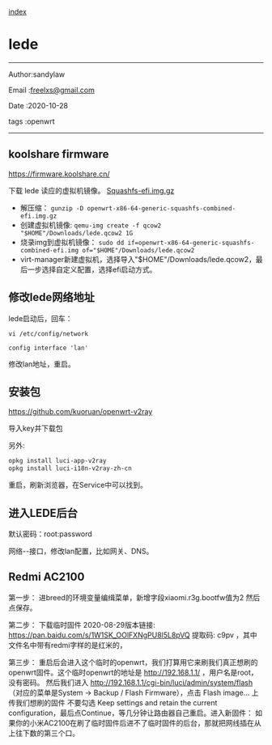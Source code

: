 
[index](./index.md)

# lede 

---

Author:sandylaw 

Email :freelxs@gmail.com

Date  :2020-10-28

tags  :openwrt 

---

## koolshare firmware
https://firmware.koolshare.cn/

下载 lede 读应的虚拟机镜像。
[Squashfs-efi.img.gz](https://down.cloudorz.com/Router/LEDE/x86_64/Lean/openwrt-x86-64-generic-squashfs-combined-efi.img.gz)
- 解压缩：
`gunzip -D openwrt-x86-64-generic-squashfs-combined-efi.img.gz`
- 创建虚拟机镜像:
`qemu-img create -f qcow2 "$HOME"/Downloads/lede.qcow2 1G`
- 烧录img到虚拟机镜像：
`sudo dd if=openwrt-x86-64-generic-squashfs-combined-efi.img of="$HOME"/Downloads/lede.qcow2`
- virt-manager新建虚拟机，选择导入"$HOME"/Downloads/lede.qcow2，最后一步选择自定义配置，选择efi启动方式。

## 修改lede网络地址


lede启动后，回车：

`vi /etc/config/network`

`config interface 'lan' `

修改lan地址，重启。

## 安装包

https://github.com/kuoruan/openwrt-v2ray

导入key并下载包

另外:

```bash
opkg install luci-app-v2ray
opkg install luci-i18n-v2ray-zh-cn
```
重启，刷新浏览器，在Service中可以找到。

## 进入LEDE后台

默认密码：root:password 

网络--接口，修改lan配置，比如网关、DNS。

## Redmi AC2100 

第一步：
进breed的环境变量编缉菜单，新增字段xiaomi.r3g.bootfw值为2
然后点保存。

第二步：
下载临时固件
2020-08-29版本链接: https://pan.baidu.com/s/1W1SK_OOlFXNgPU8l5L8pVQ 提取码: c9pv ，其中文件名中带有redmi字样的是红米的，

第三步：
重启后会进入这个临时的openwrt，我们打算用它来刷我们真正想刷的openwrt固件。这个临时openwrt的地址是 http://192.168.1.1/ ，用户名是root，没有密码。
然后我们进入 http://192.168.1.1/cgi-bin/luci/admin/system/flash  （对应的菜单是System -> Backup / Flash Firmware），点击 Flash image... 上传我们想刷的固件
不要勾选 Keep settings and retain the current configuration，最后点Continue，等几分钟让路由器自己重启。进入新固件：
如果你的小米AC2100在刷了临时固件后进不了临时固件的后台，那就把网线插在从上往下数的第三个口。
